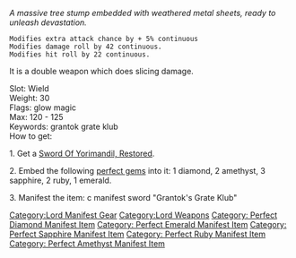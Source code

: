 *A massive tree stump embedded with weathered metal sheets, ready to
unleash devastation.*

`Modifies extra attack chance by + 5% continuous`  
`Modifies damage roll by 42 continuous.`  
`Modifies hit roll by 22 continuous.`

It is a double weapon which does slicing damage.

Slot: Wield  
Weight: 30  
Flags: glow magic  
Max: 120 - 125  
Keywords: grantok grate klub  
How to get:

1\. Get a [Sword Of Yorimandil,
Restored](Sword_Of_Yorimandil,_Restored "wikilink").

2\. Embed the following [ perfect gems](Perfect_Gemstones "wikilink")
into it: 1 diamond, 2 amethyst, 3 sapphire, 2 ruby, 1 emerald.

3\. Manifest the item: c manifest sword "Grantok's Grate Klub"

[Category:Lord Manifest Gear](Category:Lord_Manifest_Gear "wikilink")
[Category:Lord Weapons](Category:Lord_Weapons "wikilink") [Category:
Perfect Diamond Manifest
Item](Category:_Perfect_Diamond_Manifest_Item "wikilink") [Category:
Perfect Emerald Manifest
Item](Category:_Perfect_Emerald_Manifest_Item "wikilink") [Category:
Perfect Sapphire Manifest
Item](Category:_Perfect_Sapphire_Manifest_Item "wikilink") [Category:
Perfect Ruby Manifest
Item](Category:_Perfect_Ruby_Manifest_Item "wikilink") [Category:
Perfect Amethyst Manifest
Item](Category:_Perfect_Amethyst_Manifest_Item "wikilink")
